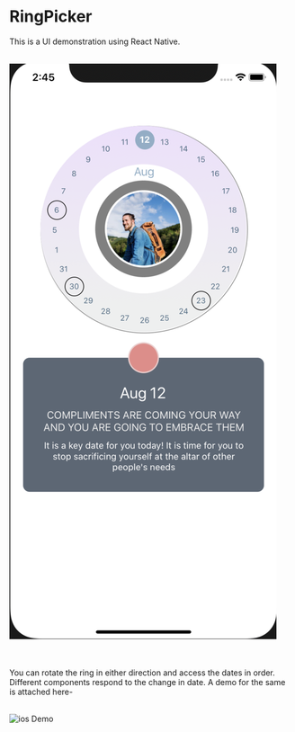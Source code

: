 # RingPicker

This is a UI demonstration using React Native.<br/><br/>

![ios Screen](iosScreen.png)

<br/><br/>
You can rotate the ring in either direction and access the dates in order. Different components respond to the change in date. A demo for the same is attached here-
<br/><br/>

![ios Demo](iosDemo.gif)
